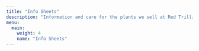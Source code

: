 ```yaml
---
title: "Info Sheets"
description: "Information and care for the plants we sell at Red Trillium Gardens"
menu:
  main:
    weight: 4
    name: "Info Sheets"
---
```


